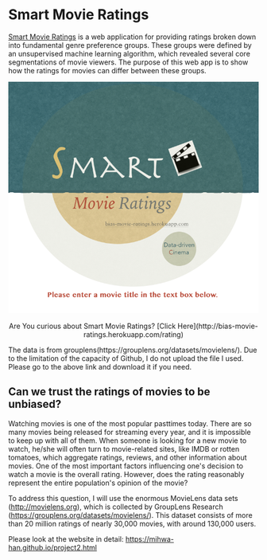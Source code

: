 # Smart Movie Ratings

[Smart Movie Ratings](http://bias-movie-ratings.herokuapp.com/rating) is a web application for providing ratings broken down into fundamental genre preference groups. These groups were defined by an unsupervised machine learning algorithm, which revealed several core segmentations of movie viewers. The purpose of this web app is to show how the ratings for movies can differ between these groups.

<p align="center">

  <img src="./img/logo2.png" >

</p>

<p align="center"> Are You curious about Smart Movie Ratings? [Click Here](http://bias-movie-ratings.herokuapp.com/rating)
  </p>
The data is from grouplens(https://grouplens.org/datasets/movielens/). Due to the limitation of the capacity of Github, I do not upload the file I used. Please go to the above link and download it if you need. 


## Can we trust the ratings of movies to be unbiased?

Watching movies is one of the most popular pasttimes today. There are so many movies being released for streaming every year, and it is impossible to keep up with all of them. When someone is looking for a new movie to watch, he/she will often turn to movie-related sites, like IMDB or rotten tomatoes, which aggregate ratings, reviews, and other information about movies. One of the most important factors influencing one's decision to watch a movie is the overall rating. However, does the rating reasonably represent the entire population's opinion of the movie? 

To address this question, I will use the enormous MovieLens data sets (http://movielens.org), which is collected by GroupLens Research (https://grouplens.org/datasets/movielens/). This dataset consists of more than 20 million ratings of nearly 30,000 movies, with around 130,000 users.

Please look at the website in detail: https://mihwa-han.github.io/project2.html
